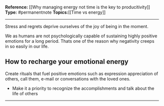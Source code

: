 
**Reference:** [[Why managing energy not time is the key to producitivity]]
**Type:** #permanentnote 
**Topics:**[[Time vs energy]]

----
Stress and regrets deprive ourselves of the joy of being in the moment. 

We as humans are not psychologically capable of sustaining highly positive emotions for a long period. Thats one of the reason why negativity creeps in so easily in our life.


## How to recharge your emotional energy
Create rituals that fuel positive emotions such as expression appreciation of others, call them, e-mail or conversations with the loved ones. 

- Make it a priority to recognize the accomplishments and talk about the life of others


----

